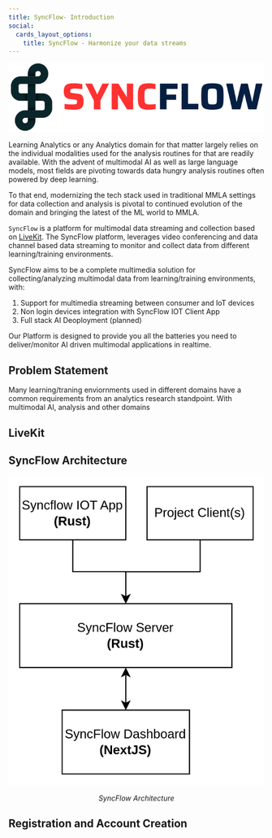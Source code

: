 ```yaml
---
title: SyncFlow- Introduction
social:
  cards_layout_options:
    title: SyncFlow - Harmonize your data streams
---
```

![SyncFlow](images/syncflow.png)

Learning Analytics or any Analytics domain for that matter largely relies on the individual modalities used for the analysis routines for that are readily available. With the advent of multimodal AI as well as large language models, most fields are pivoting towards data hungry analysis routines often powered by deep learning.

To that end, modernizing the tech stack used in traditional MMLA settings for data collection and analysis is pivotal to continued evolution of the domain and bringing the latest of the ML world to MMLA.

`SyncFlow` is a platform for multimodal data streaming and collection based on [LiveKit](https://livekit.io). The SyncFlow platform, leverages video conferencing and data channel based data streaming to monitor and collect data from different learning/training environments.

SyncFlow aims to be a complete multimedia solution for collecting/analyzing multimodal data from learning/training environments, with:

1. Support for multimedia streaming between consumer and IoT devices
2. Non login devices integration with SyncFlow IOT Client App
3. Full stack AI Deoployment (planned)


Our Platform is designed to provide you all the batteries you need to deliver/monitor AI driven multimodal applications in realtime.


## Problem Statement
Many learning/traning enviornments used in different domains have a common requirements from an analytics research standpoint. With multimodal AI, analysis and other domains


## LiveKit

## SyncFlow Architecture
![architecture](images/arch.png)
<p align="center">
<em>SyncFlow Architecture</em>
</p>

## Registration and Account Creation
